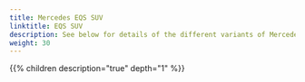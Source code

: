 ```yaml
---
title: Mercedes EQS SUV
linktitle: EQS SUV
description: See below for details of the different variants of Mercedes EQS SUV
weight: 30
---
```

{{% children description="true" depth="1" %}}
